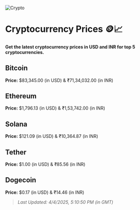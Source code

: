 
![Crypto](https://www.techguide.com.au/wp-content/uploads/2020/11/crypto3.jpeg)

# Cryptocurrency Prices 🪙📈

#### Get the latest cryptocurrency prices in USD and INR for top 5 cryptocurrencies.

## Bitcoin

**Price:** $83,345.00 (in USD) & ₹71,34,032.00 (in INR)

## Ethereum

**Price:** $1,796.13 (in USD) & ₹1,53,742.00 (in INR)

## Solana

**Price:** $121.09 (in USD) & ₹10,364.87 (in INR)

## Tether

**Price:** $1.00 (in USD) & ₹85.56 (in INR)

## Dogecoin

**Price:** $0.17 (in USD) & ₹14.46 (in INR)

> _Last Updated: 4/4/2025, 5:10:50 PM (in GMT)_
